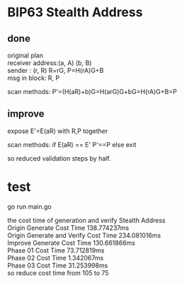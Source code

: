 # BIP63 Stealth Address
## done
original plan   
receiver address:(a, A) (b, B)   
sender : (r, R) R=rG, P=H(rA)G+B   
msg in block: R, P   

scan methods: P'=(H(aR)+b)G=H(arG)G+bG=H(rA)G+B=P

## improve
expose E'=E(aR) with R,P together

scan methods: 
if E(aR) == E'
    P'==P
else
    exit

so reduced validation steps by half.

# test
go run main.go

the cost time of generation and verify Stealth Address   
    Origin Generate Cost Time 138.774237ms   
    Origin Generate and Verify Cost Time 234.081016ms   
    Improve Generate Cost Time 130.661866ms   
    Phase 01 Cost Time 73.712819ms   
    Phase 02 Cost Time 1.342067ms  
    Phase 03 Cost Time 31.253998ms  
so reduce cost time from 105 to 75

